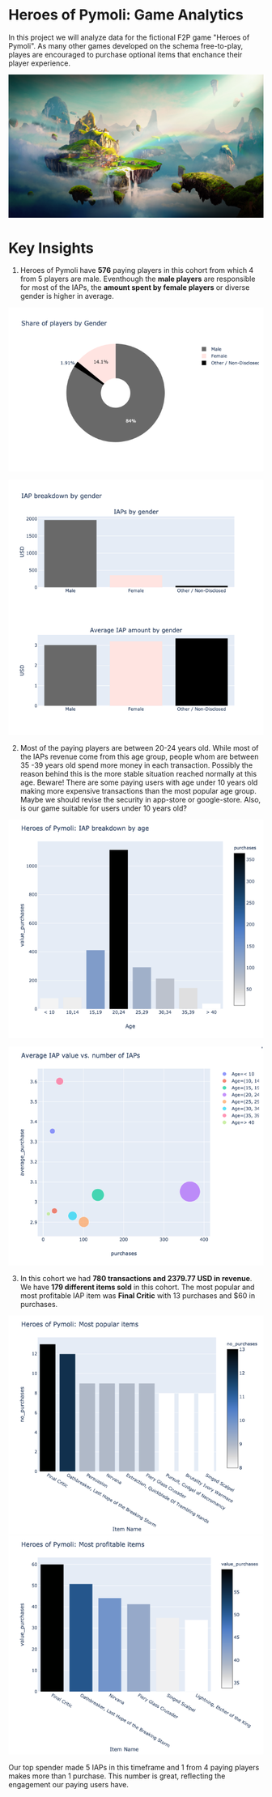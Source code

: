# Heroes of Pymoli: Game Analytics

In this project we will analyze data for the fictional F2P game "Heroes of Pymoli". As many other games developed on the schema free-to-play, playes are encouraged to purchase optional items that enchance their player experience.

![image](images/Fantasy.png)

# Key Insights


1. Heroes of Pymoli have **576** paying players in this cohort from which 4 from 5 players are male. Eventhough the **male players** are responsible for most of the IAPs, the **amount spent by female players** or diverse gender is higher in average. 

![image1](images/plot3.png)

![image1](images/plot4.png)

2. Most of the paying players are between 20-24 years old. While most of the IAPs revenue come from this age group, people whom are between 35 -39 years old spend more money in each transaction. Possibly the reason behind this is the more stable situation reached normally at this age. Beware!  There are some paying users with age under 10 years old making more expensive transactions than the most popular age group. Maybe we should revise the security in app-store or google-store. Also, is our game suitable for users under 10 years old?

![image1](images/plot5.png)

![image1](images/plot6.png)


3. In this cohort we had **780 transactions and 2379.77 USD in revenue**. We have **179 different items sold** in this cohort. The most popular and most profitable IAP item was **Final Critic** with 13 purchases and $60 in purchases.

![image1](images/plot1.png)
![image1](images/plot2.png)



Our top spender made 5 IAPs in this timeframe and 1 from 4 paying players makes more than 1 purchase. This number is great, reflecting the engagement our paying users have.
